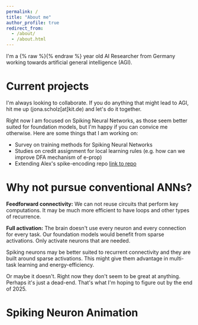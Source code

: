 ```yaml
---
permalink: /
title: "About me"
author_profile: true
redirect_from: 
  - /about/
  - /about.html
---
```


<!-- NOTE age is calculated dynamically with a script tag at the end of this file -->
I'm a {% raw %}<span id="age"></span>{% endraw %} year old AI Researcher from Germany working towards artificial general intelligence (AGI).

Current projects
======
I'm always looking to collaborate. If you do anything that might lead to AGI, hit me up (jona.scholz[at]kit.de) and let's do it together.

Right now I am focused on Spiking Neural Networks, as those seem better suited for foundation models, but I'm happy if you can convice me otherwise. Here are some things that I am working on:

- Survey on training methods for Spiking Neural Networks
- Studies on credit assignment for local learning rules (e.g. how can we improve DFA mechanism of e-prop)
- Extending Alex's spike-encoding repo [link to repo](https://github.com/Alex-Vasilache/Spike-Encoding)

Why not pursue conventional ANNs?
======
**Feedforward connectivity:** We can not reuse circuits that perform key computations. It may be much more efficient to have loops and other types of recurrence.

**Full activation:** The brain doesn't use every neuron and every connection for every task. Our foundation models would benefit from sparse activations. Only activate neurons that are needed.

Spiking neurons may be better suited to recurrent connectivity and they are built around sparse activations. This might give them advantage in multi-task learning and energy-efficiency. 

Or maybe it doesn't. Right now they don't seem to be great at anything. Perhaps it's just a dead-end. That's what I'm hoping to figure out by the end of 2025.

Spiking Neuron Animation
======
<canvas id="neuronCanvas" width="600" height="200"></canvas>

<script>
  document.addEventListener('DOMContentLoaded', function() {
    var birthdate = "{{ site.birthdate }}";
    var birthDate = new Date(birthdate);
    var today = new Date();
    var age = today.getFullYear() - birthDate.getFullYear();
    var m = today.getMonth() - birthDate.getMonth();
    if (m < 0 || (m === 0 && today.getDate() < birthDate.getDate())) {
        age--;
    }
    document.getElementById('age').innerText = ""+age;
  });
</script>

<script src="{{ '/assets/js/neuron-animation.js' | relative_url }}"></script>